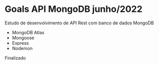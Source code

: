# Goals API MongoDB junho/2022

Estudo de desenvolvimento de API Rest com banco de dados MongoDB

- MongoDB Atlas
- Mongoose
- Express
- Nodemon

Finalizado
